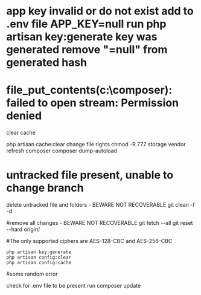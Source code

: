 # app key invalid or do not exist add to .env file APP_KEY=null run php artisan key:generate key was generated remove "=null" from generated hash

# file_put_contents(c:\composer): failed to open stream: Permission denied  
clear cache

php artisan cache:clear
change file rights
chmod -R 777 storage vendor
refresh composer
composer dump-autoload  

# untracked file present, unable to change branch
delete untracked file and folders - BEWARE NOT RECOVERABLE
git clean -f -d

#remove all changes - BEWARE NOT RECOVERABLE git fetch --all git reset --hard origin/<branch name>

#The only supported ciphers are AES-128-CBC and AES-256-CBC

    php artisan key:generate     
    php artisan config:clear
    php artisan config:cache
#some random error

check for .env file to be present
run composer update